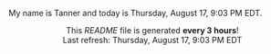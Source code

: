 My name is Tanner and today is Thursday, August 17, 9:03 PM EDT.

<p align="center">This <i>README</i> file is generated <b>every 3 hours</b>!</br>Last refresh: Thursday, August 17, 9:03 PM EDT<br /></p>
